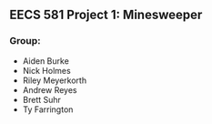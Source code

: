 ## EECS 581 Project 1: Minesweeper
### Group:
- Aiden Burke
- Nick Holmes
- Riley Meyerkorth
- Andrew Reyes
- Brett Suhr
- Ty Farrington
